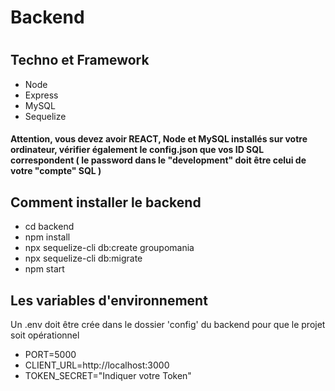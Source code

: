 <h1>Backend<h1>
  
  <h2>Techno et Framework</h2>
  
  <ul>
    <li>Node</li>
    <li>Express</li>
    <li>MySQL</li>
    <li>Sequelize</li>
  </ul>
  
  <h4>Attention, vous devez avoir REACT, Node et MySQL installés sur votre ordinateur, vérifier également le config.json que vos ID SQL correspondent ( le password dans le "development" doit être celui de votre "compte" SQL ) </h4>
  
  <h2>Comment installer le backend</h2>
  
  
   <ul>
    <li>cd backend</li>
    <li>npm install</li>
    <li>npx sequelize-cli db:create groupomania</li>
    <li>npx sequelize-cli db:migrate</li>
     <li>npm start</li>
  </ul>
  
  <h2>Les variables d'environnement</h2>
  
   Un .env doit être crée dans le dossier 'config' du backend pour que le projet soit opérationnel
  
   <ul>
    <li>PORT=5000</li>
    <li>CLIENT_URL=http://localhost:3000</li>
    <li>TOKEN_SECRET="Indiquer votre Token"</li>
  </ul>
  
